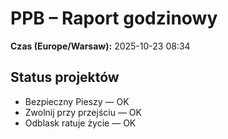 # PPB – Raport godzinowy
**Czas (Europe/Warsaw):** 2025-10-23 08:34

## Status projektów
- Bezpieczny Pieszy — OK
- Zwolnij przy przejściu — OK
- Odblask ratuje życie — OK

